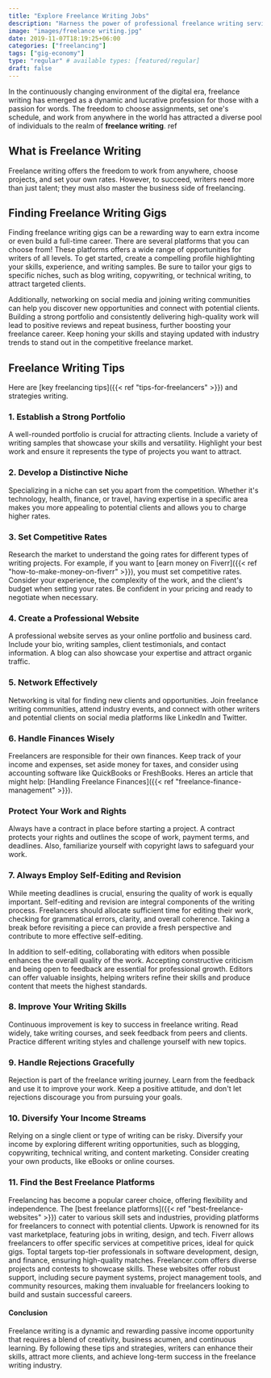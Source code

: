 ```yaml
---
title: "Explore Freelance Writing Jobs"
description: "Harness the power of professional freelance writing services to elevate your brand. Engage audiences, optimize SEO, and deliver tailored messages effectively."
image: "images/freelance writing.jpg"
date: 2019-11-07T18:19:25+06:00
categories: ["freelancing"]
tags: ["gig-economy"]
type: "regular" # available types: [featured/regular]
draft: false
---
```


In the continuously changing environment of the digital era, freelance writing has emerged as a dynamic and lucrative profession for those with a passion for words. The freedom to choose assignments, set one's schedule, and work from anywhere in the world has attracted a diverse pool of individuals to the realm of **freelance writing**.
ref   
## What is Freelance Writing

Freelance writing offers the freedom to work from anywhere, choose projects, and set your own rates. However, to succeed, writers need more than just talent; they must also master the business side of freelancing.

## Finding Freelance Writing Gigs

Finding freelance writing gigs can be a rewarding way to earn extra income or even build a full-time career. There are several platforms that you can choose from! These platforms offers a wide range of opportunities for writers of all levels. To get started, create a compelling profile highlighting your skills, experience, and writing samples. Be sure to tailor your gigs to specific niches, such as blog writing, copywriting, or technical writing, to attract targeted clients.

Additionally, networking on social media and joining writing communities can help you discover new opportunities and connect with potential clients. Building a strong portfolio and consistently delivering high-quality work will lead to positive reviews and repeat business, further boosting your freelance career. Keep honing your skills and staying updated with industry trends to stand out in the competitive freelance market.

## Freelance Writing Tips

Here are [key freelancing tips]({{< ref "tips-for-freelancers" >}}) and strategies writing.

### 1. Establish a Strong Portfolio

A well-rounded portfolio is crucial for attracting clients. Include a variety of writing samples that showcase your skills and versatility. Highlight your best work and ensure it represents the type of projects you want to attract.

### 2. Develop a Distinctive Niche

Specializing in a niche can set you apart from the competition. Whether it's technology, health, finance, or travel, having expertise in a specific area makes you more appealing to potential clients and allows you to charge higher rates.

### 3. Set Competitive Rates

Research the market to understand the going rates for different types of writing projects. For example, if you want to [earn money on Fiverr]({{< ref "how-to-make-money-on-fiverr" >}}), you must set competitive rates. Consider your experience, the complexity of the work, and the client's budget when setting your rates. Be confident in your pricing and ready to negotiate when necessary.

### 4. Create a Professional Website

A professional website serves as your online portfolio and business card. Include your bio, writing samples, client testimonials, and contact information. A blog can also showcase your expertise and attract organic traffic.

### 5. Network Effectively

Networking is vital for finding new clients and opportunities. Join freelance writing communities, attend industry events, and connect with other writers and potential clients on social media platforms like LinkedIn and Twitter.

### 6. Handle Finances Wisely

Freelancers are responsible for their own finances. Keep track of your income and expenses, set aside money for taxes, and consider using accounting software like QuickBooks or FreshBooks. Heres an article that might help: [Handling Freelance Finances]({{< ref "freelance-finance-management" >}}).

### Protect Your Work and Rights

Always have a contract in place before starting a project. A contract protects your rights and outlines the scope of work, payment terms, and deadlines. Also, familiarize yourself with copyright laws to safeguard your work.

### 7. Always Employ Self-Editing and Revision

While meeting deadlines is crucial, ensuring the quality of work is equally important. Self-editing and revision are integral components of the writing process. Freelancers should allocate sufficient time for editing their work, checking for grammatical errors, clarity, and overall coherence. Taking a break before revisiting a piece can provide a fresh perspective and contribute to more effective self-editing.

In addition to self-editing, collaborating with editors when possible enhances the overall quality of the work. Accepting constructive criticism and being open to feedback are essential for professional growth. Editors can offer valuable insights, helping writers refine their skills and produce content that meets the highest standards.

### 8. Improve Your Writing Skills

Continuous improvement is key to success in freelance writing. Read widely, take writing courses, and seek feedback from peers and clients. Practice different writing styles and challenge yourself with new topics.

### 9. Handle Rejections Gracefully

Rejection is part of the freelance writing journey. Learn from the feedback and use it to improve your work. Keep a positive attitude, and don't let rejections discourage you from pursuing your goals.

### 10. Diversify Your Income Streams

Relying on a single client or type of writing can be risky. Diversify your income by exploring different writing opportunities, such as blogging, copywriting, technical writing, and content marketing. Consider creating your own products, like eBooks or online courses.

### 11. Find the Best Freelance Platforms

Freelancing has become a popular career choice, offering flexibility and independence. The [best freelance platforms]({{< ref "best-freelance-websites" >}}) cater to various skill sets and industries, providing platforms for freelancers to connect with potential clients. Upwork is renowned for its vast marketplace, featuring jobs in writing, design, and tech. Fiverr allows freelancers to offer specific services at competitive prices, ideal for quick gigs. Toptal targets top-tier professionals in software development, design, and finance, ensuring high-quality matches. Freelancer.com offers diverse projects and contests to showcase skills. These websites offer robust support, including secure payment systems, project management tools, and community resources, making them invaluable for freelancers looking to build and sustain successful careers.

#### Conclusion

Freelance writing is a dynamic and rewarding passive income opportunity that requires a blend of creativity, business acumen, and continuous learning. By following these tips and strategies, writers can enhance their skills, attract more clients, and achieve long-term success in the freelance writing industry.
